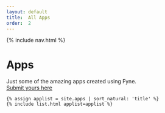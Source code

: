 ```yaml
---
layout: default
title:  All Apps
order:  2
---
```

<div>
  {% include nav.html %}
  <div >
    <div class="title wf-section">
    <div class="fy_container w-container">
      <div class="title-text-container">
        <h1 class="h1">Apps</h1>
        <div class="text-large">Just some of the amazing apps created using Fyne.<a href="https://developer.fyne.io/submit/" class="link-2"><br>Submit yours here</a>
        </div>
      </div>
    </div>
  </div>
  

    {% assign applist = site.apps | sort_natural: 'title' %}
	{% include list.html applist=applist %}

</div>
